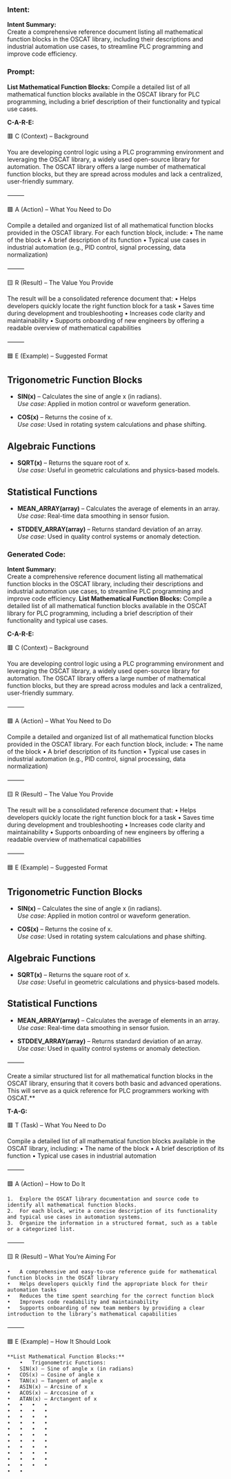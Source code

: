 ### Intent:
**Intent Summary:**  
Create a comprehensive reference document listing all mathematical function blocks in the OSCAT library, including their descriptions and industrial automation use cases, to streamline PLC programming and improve code efficiency.

### Prompt:
**List Mathematical Function Blocks:**
Compile a detailed list of all mathematical function blocks available in the OSCAT library for PLC programming, including a brief description of their functionality and typical use cases.

**C-A-R-E:**

🟥 C (Context) – Background

You are developing control logic using a PLC programming environment and leveraging the OSCAT library, a widely used open-source library for automation. The OSCAT library offers a large number of mathematical function blocks, but they are spread across modules and lack a centralized, user-friendly summary.

⸻

🟩 A (Action) – What You Need to Do

Compile a detailed and organized list of all mathematical function blocks provided in the OSCAT library. For each function block, include:
	•	The name of the block
	•	A brief description of its function
	•	Typical use cases in industrial automation (e.g., PID control, signal processing, data normalization)

⸻

🟨 R (Result) – The Value You Provide

The result will be a consolidated reference document that:
	•	Helps developers quickly locate the right function block for a task
	•	Saves time during development and troubleshooting
	•	Increases code clarity and maintainability
	•	Supports onboarding of new engineers by offering a readable overview of mathematical capabilities

⸻

🟦 E (Example) – Suggested Format

## Trigonometric Function Blocks
- **SIN(x)** – Calculates the sine of angle x (in radians).  
  *Use case*: Applied in motion control or waveform generation.

- **COS(x)** – Returns the cosine of x.  
  *Use case*: Used in rotating system calculations and phase shifting.

## Algebraic Functions
- **SQRT(x)** – Returns the square root of x.  
  *Use case*: Useful in geometric calculations and physics-based models.

## Statistical Functions
- **MEAN_ARRAY(array)** – Calculates the average of elements in an array.  
  *Use case*: Real-time data smoothing in sensor fusion.

- **STDDEV_ARRAY(array)** – Returns standard deviation of an array.  
  *Use case*: Used in quality control systems or anomaly detection.

### Generated Code:
**Intent Summary:**  
Create a comprehensive reference document listing all mathematical function blocks in the OSCAT library, including their descriptions and industrial automation use cases, to streamline PLC programming and improve code efficiency.
**List Mathematical Function Blocks:**
Compile a detailed list of all mathematical function blocks available in the OSCAT library for PLC programming, including a brief description of their functionality and typical use cases.

**C-A-R-E:**

🟥 C (Context) – Background

You are developing control logic using a PLC programming environment and leveraging the OSCAT library, a widely used open-source library for automation. The OSCAT library offers a large number of mathematical function blocks, but they are spread across modules and lack a centralized, user-friendly summary.

⸻

🟩 A (Action) – What You Need to Do

Compile a detailed and organized list of all mathematical function blocks provided in the OSCAT library. For each function block, include:
	•	The name of the block
	•	A brief description of its function
	•	Typical use cases in industrial automation (e.g., PID control, signal processing, data normalization)

⸻

🟨 R (Result) – The Value You Provide

The result will be a consolidated reference document that:
	•	Helps developers quickly locate the right function block for a task
	•	Saves time during development and troubleshooting
	•	Increases code clarity and maintainability
	•	Supports onboarding of new engineers by offering a readable overview of mathematical capabilities

⸻

🟦 E (Example) – Suggested Format

## Trigonometric Function Blocks
- **SIN(x)** – Calculates the sine of angle x (in radians).  
  *Use case*: Applied in motion control or waveform generation.

- **COS(x)** – Returns the cosine of x.  
  *Use case*: Used in rotating system calculations and phase shifting.

## Algebraic Functions
- **SQRT(x)** – Returns the square root of x.  
  *Use case*: Useful in geometric calculations and physics-based models.

## Statistical Functions
- **MEAN_ARRAY(array)** – Calculates the average of elements in an array.  
  *Use case*: Real-time data smoothing in sensor fusion.

- **STDDEV_ARRAY(array)** – Returns standard deviation of an array.  
  *Use case*: Used in quality control systems or anomaly detection.  

⸻

Create a similar structured list for all mathematical function blocks in the OSCAT library, ensuring that it covers both basic and advanced operations. This will serve as a quick reference for PLC programmers working with OSCAT.**  

**T-A-G:**

🟥 T (Task) – What You Need to Do

Compile a detailed list of all mathematical function blocks available in the OSCAT library, including:
	•	The name of the block
	•	A brief description of its function
	•	Typical use cases in industrial automation

⸻

🟩 A (Action) – How to Do It

	1.	Explore the OSCAT library documentation and source code to identify all mathematical function blocks.
	2.	For each block, write a concise description of its functionality and typical use cases in automation systems.
	3.	Organize the information in a structured format, such as a table or a categorized list.

⸻

🟨 R (Result) – What You’re Aiming For

	•	A comprehensive and easy-to-use reference guide for mathematical function blocks in the OSCAT library
	•	Helps developers quickly find the appropriate block for their automation tasks
	•	Reduces the time spent searching for the correct function block
	•	Improves code readability and maintainability
	•	Supports onboarding of new team members by providing a clear introduction to the library’s mathematical capabilities

⸻

🟦 E (Example) – How It Should Look

	**List Mathematical Function Blocks:**
		•	Trigonometric Functions:
	•	SIN(x) – Sine of angle x (in radians)
	•	COS(x) – Cosine of angle x
	•	TAN(x) – Tangent of angle x
	•	ASIN(x) – Arcsine of x
	•	ACOS(x) – Arccosine of x
	•	ATAN(x) – Arctangent of x
	•	•	•	•
	•	•	•	•
	•	•	•	•
	•	•	•	•
	•	•	•	•
	•	•	•	•
	•	•	•	•
	•	•	•	•
	•	•	•	•
	•	•	•	•
	•	•	•	•
	•	•
